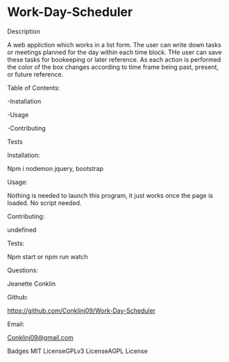 # Work-Day-Scheduler

Description

A web appliction which works in a list form. The user can write down tasks or meetings planned for the day within each time block. THe user can save these tasks for bookeeping or later reference. As each action is performed the color of the box changes according to time frame being past, present, or future reference.

Table of Contents:

-Installation

-Usage

-Contributing

Tests

Installation:

Npm i nodemon jquery, bootstrap

Usage:

Nothing is needed to launch this program, it just works once the page is loaded. No script needed.

Contributing:

undefined

Tests:

Npm start or npm run watch

Questions:

Jeanette Conklin

Github:

https://github.com/Conklinj09/Work-Day-Scheduler

Email:

Conklinj09@gmail.com

Badges
MIT LicenseGPLv3 LicenseAGPL License
